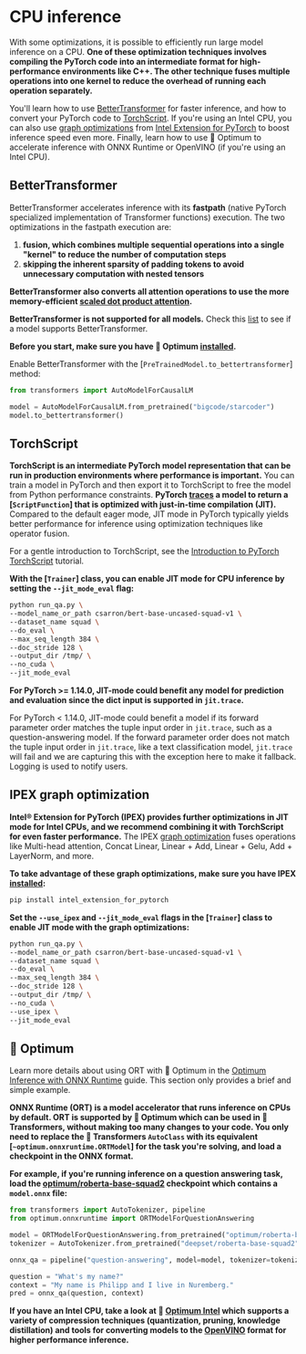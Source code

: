 <!--
# docs/source/en/perf_infer_cpu.md
# 
# git pull from huggingface/transformers by LuYF-Lemon-love <luyanfeng_nlp@qq.com> on Mar 22, 2024
# updated by LuYF-Lemon-love <luyanfeng_nlp@qq.com> on Apr 6, 2024
# 
# 该文档介绍了如何 CPU 推理。
-->

# CPU inference

With some optimizations, it is possible to efficiently run large model inference on a CPU. **One of these optimization techniques involves compiling the PyTorch code into an intermediate format for high-performance environments like C++. The other technique fuses multiple operations into one kernel to reduce the overhead of running each operation separately.**

You'll learn how to use [BetterTransformer](https://pytorch.org/blog/a-better-transformer-for-fast-transformer-encoder-inference/) for faster inference, and how to convert your PyTorch code to [TorchScript](https://pytorch.org/tutorials/beginner/Intro_to_TorchScript_tutorial.html). If you're using an Intel CPU, you can also use [graph optimizations](https://intel.github.io/intel-extension-for-pytorch/cpu/latest/tutorials/features.html#graph-optimization) from [Intel Extension for PyTorch](https://intel.github.io/intel-extension-for-pytorch/cpu/latest/index.html) to boost inference speed even more. Finally, learn how to use 🤗 Optimum to accelerate inference with ONNX Runtime or OpenVINO (if you're using an Intel CPU).

## BetterTransformer

BetterTransformer accelerates inference with its **fastpath** (native PyTorch specialized implementation of Transformer functions) execution. The two optimizations in the fastpath execution are:

1. **fusion, which combines multiple sequential operations into a single "kernel" to reduce the number of computation steps**
2. **skipping the inherent sparsity of padding tokens to avoid unnecessary computation with nested tensors**

**BetterTransformer also converts all attention operations to use the more memory-efficient [scaled dot product attention](https://pytorch.org/docs/master/generated/torch.nn.functional.scaled_dot_product_attention).**

<Tip>

**BetterTransformer is not supported for all models.** Check this [list](https://huggingface.co/docs/optimum/bettertransformer/overview#supported-models) to see if a model supports BetterTransformer.

</Tip>

**Before you start, make sure you have 🤗 Optimum [installed](https://huggingface.co/docs/optimum/installation).**

Enable BetterTransformer with the [`PreTrainedModel.to_bettertransformer`] method:

```py
from transformers import AutoModelForCausalLM

model = AutoModelForCausalLM.from_pretrained("bigcode/starcoder")
model.to_bettertransformer()
```

## TorchScript

**TorchScript is an intermediate PyTorch model representation that can be run in production environments where performance is important.** You can train a model in PyTorch and then export it to TorchScript to free the model from Python performance constraints. **PyTorch [traces](https://pytorch.org/docs/stable/generated/torch.jit.trace.html) a model to return a [`ScriptFunction`] that is optimized with just-in-time compilation (JIT).** Compared to the default eager mode, JIT mode in PyTorch typically yields better performance for inference using optimization techniques like operator fusion.

For a gentle introduction to TorchScript, see the [Introduction to PyTorch TorchScript](https://pytorch.org/tutorials/beginner/Intro_to_TorchScript_tutorial.html) tutorial.

**With the [`Trainer`] class, you can enable JIT mode for CPU inference by setting the `--jit_mode_eval` flag:**

```bash
python run_qa.py \
--model_name_or_path csarron/bert-base-uncased-squad-v1 \
--dataset_name squad \
--do_eval \
--max_seq_length 384 \
--doc_stride 128 \
--output_dir /tmp/ \
--no_cuda \
--jit_mode_eval
```

<Tip warning={true}>

**For PyTorch >= 1.14.0, JIT-mode could benefit any model for prediction and evaluation since the dict input is supported in `jit.trace`.**

For PyTorch < 1.14.0, JIT-mode could benefit a model if its forward parameter order matches the tuple input order in `jit.trace`, such as a question-answering model. If the forward parameter order does not match the tuple input order in `jit.trace`, like a text classification model, `jit.trace` will fail and we are capturing this with the exception here to make it fallback. Logging is used to notify users.

</Tip>

## IPEX graph optimization

**Intel® Extension for PyTorch (IPEX) provides further optimizations in JIT mode for Intel CPUs, and we recommend combining it with TorchScript for even faster performance.** The IPEX [graph optimization](https://intel.github.io/intel-extension-for-pytorch/cpu/latest/tutorials/features/graph_optimization.html) fuses operations like Multi-head attention, Concat Linear, Linear + Add, Linear + Gelu, Add + LayerNorm, and more.

**To take advantage of these graph optimizations, make sure you have IPEX [installed](https://intel.github.io/intel-extension-for-pytorch/cpu/latest/tutorials/installation.html):**

```bash
pip install intel_extension_for_pytorch
```

**Set the `--use_ipex` and `--jit_mode_eval` flags in the [`Trainer`] class to enable JIT mode with the graph optimizations:**

```bash
python run_qa.py \
--model_name_or_path csarron/bert-base-uncased-squad-v1 \
--dataset_name squad \
--do_eval \
--max_seq_length 384 \
--doc_stride 128 \
--output_dir /tmp/ \
--no_cuda \
--use_ipex \
--jit_mode_eval
```

## 🤗 Optimum

<Tip>

Learn more details about using ORT with 🤗 Optimum in the [Optimum Inference with ONNX Runtime](https://huggingface.co/docs/optimum/onnxruntime/usage_guides/models) guide. This section only provides a brief and simple example.

</Tip>

**ONNX Runtime (ORT) is a model accelerator that runs inference on CPUs by default. ORT is supported by 🤗 Optimum which can be used in 🤗 Transformers, without making too many changes to your code. You only need to replace the 🤗 Transformers `AutoClass` with its equivalent [`~optimum.onnxruntime.ORTModel`] for the task you're solving, and load a checkpoint in the ONNX format.**

**For example, if you're running inference on a question answering task, load the [optimum/roberta-base-squad2](https://huggingface.co/optimum/roberta-base-squad2) checkpoint which contains a `model.onnx` file:**

```py
from transformers import AutoTokenizer, pipeline
from optimum.onnxruntime import ORTModelForQuestionAnswering

model = ORTModelForQuestionAnswering.from_pretrained("optimum/roberta-base-squad2")
tokenizer = AutoTokenizer.from_pretrained("deepset/roberta-base-squad2")

onnx_qa = pipeline("question-answering", model=model, tokenizer=tokenizer)

question = "What's my name?"
context = "My name is Philipp and I live in Nuremberg."
pred = onnx_qa(question, context)
```

**If you have an Intel CPU, take a look at 🤗 [Optimum Intel](https://huggingface.co/docs/optimum/intel/index) which supports a variety of compression techniques (quantization, pruning, knowledge distillation) and tools for converting models to the [OpenVINO](https://huggingface.co/docs/optimum/intel/inference) format for higher performance inference.**
